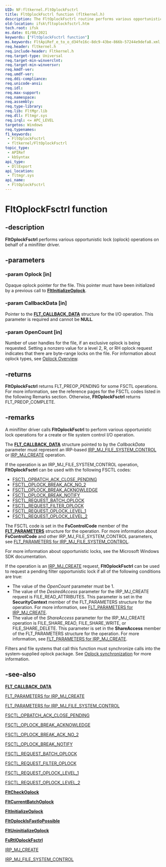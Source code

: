 ```yaml
---
UID: NF:fltkernel.FltOplockFsctrl
title: FltOplockFsctrl function (fltkernel.h)
description: The FltOplockFsctrl routine performs various opportunistic lock (oplock) operations on behalf of a minifilter driver.
old-location: ifsk\fltoplockfsctrl.htm
tech.root: ifsk
ms.date: 01/08/2021
keywords: ["FltOplockFsctrl function"]
ms.keywords: FltApiRef_e_to_o_d34fe16c-8dc9-43be-866b-57244e9defa8.xml, FltOplockFsctrl, FltOplockFsctrl routine [Installable File System Drivers], fltkernel/FltOplockFsctrl, ifsk.fltoplockfsctrl
req.header: fltkernel.h
req.include-header: Fltkernel.h
req.target-type: Universal
req.target-min-winverclnt: 
req.target-min-winversvr: 
req.kmdf-ver: 
req.umdf-ver: 
req.ddi-compliance: 
req.unicode-ansi: 
req.idl: 
req.max-support: 
req.namespace: 
req.assembly: 
req.type-library: 
req.lib: FltMgr.lib
req.dll: Fltmgr.sys
req.irql: <= APC_LEVEL
targetos: Windows
req.typenames: 
f1_keywords:
 - FltOplockFsctrl
 - fltkernel/FltOplockFsctrl
topic_type:
 - APIRef
 - kbSyntax
api_type:
 - DllExport
api_location:
 - fltmgr.sys
api_name:
 - FltOplockFsctrl
---
```


# FltOplockFsctrl function

## -description

**FltOplockFsctrl** performs various opportunistic lock (oplock) operations on behalf of a minifilter driver.

## -parameters

### -param Oplock [in]

Opaque oplock pointer for the file. This pointer must have been initialized by a previous call to [**FltInitializeOplock**](./nf-fltkernel-fltinitializeoplock.md).

### -param CallbackData [in]

Pointer to the [**FLT_CALLBACK_DATA**](ns-fltkernel-_flt_callback_data.md) structure for the I/O operation. This parameter is required and cannot be **NULL**.

### -param OpenCount [in]

Number of user handles for the file, if an exclusive oplock is being requested. Setting a nonzero value for a level 2, R, or RH oplock request indicates that there are byte-range locks on the file. For information about oplock types, see [Oplock Overview](/windows-hardware/drivers/ifs/oplock-overview).

## -returns

**FltOplockFsctrl** returns FLT_PREOP_PENDING for some FSCTL operations. For more information, see the reference pages for the FSCTL codes listed in the following Remarks section. Otherwise, **FltOplockFsctrl** returns FLT_PREOP_COMPLETE.

## -remarks

A minifilter driver calls **FltOplockFsctrl** to perform various opportunistic lock operations for a create or file system control I/O operation.

The [**FLT_CALLBACK_DATA**](ns-fltkernel-_flt_callback_data.md) structure pointed to by the *CallbackData* parameter must represent an IRP-based [IRP_MJ_FILE_SYSTEM_CONTROL](/windows-hardware/drivers/kernel/irp-mj-file-system-control) or [IRP_MJ_CREATE](/windows-hardware/drivers/ifs/irp-mj-create) operation.

If the operation is an IRP_MJ_FILE_SYSTEM_CONTROL operation, **FltOplockFsctrl** can be used with the following FSCTL codes:

* [FSCTL_OPBATCH_ACK_CLOSE_PENDING](/windows-hardware/drivers/ifs/fsctl-opbatch-ack-close-pending)
* [FSCTL_OPLOCK_BREAK_ACK_NO_2](/windows-hardware/drivers/ifs/fsctl-oplock-break-ack-no-2)
* [FSCTL_OPLOCK_BREAK_ACKNOWLEDGE](/windows-hardware/drivers/ifs/fsctl-oplock-break-acknowledge)
* [FSCTL_OPLOCK_BREAK_NOTIFY](/windows-hardware/drivers/ifs/fsctl-oplock-break-notify)
* [FSCTL_REQUEST_BATCH_OPLOCK](/windows-hardware/drivers/ifs/fsctl-request-batch-oplock)
* [FSCTL_REQUEST_FILTER_OPLOCK](/windows-hardware/drivers/ifs/fsctl-request-filter-oplock)
* [FSCTL_REQUEST_OPLOCK_LEVEL_1](/windows-hardware/drivers/ifs/fsctl-request-oplock-level-1)
* [FSCTL_REQUEST_OPLOCK_LEVEL_2](/windows-hardware/drivers/ifs/fsctl-request-oplock-level-2)

The FSCTL code is set in the **FsControlCode** member of the [**FLT_PARAMETERS**](ns-fltkernel-_flt_parameters.md) structure for the operation. For more information about **FsControlCode** and other IRP_MJ_FILE_SYSTEM_CONTROL parameters, see [FLT_PARAMETERS for IRP_MJ_FILE_SYSTEM_CONTROL](/windows-hardware/drivers/ifs/flt-parameters-for-irp-mj-file-system-control).

For more information about opportunistic locks, see the Microsoft Windows SDK documentation.

If the operation is an [IRP_MJ_CREATE](/windows-hardware/drivers/ifs/irp-mj-create) request, **FltOplockFsctrl** can be used to request a pending filter opportunistic lock if all of the following conditions are true:

* The value of the *OpenCount* parameter must be 1.
* The value of the *DesiredAccess* parameter for the IRP_MJ_CREATE request is FILE_READ_ATTRIBUTES. This parameter is set in the **SecurityContext** member of the FLT_PARAMETERS structure for the operation. For more information, see [FLT_PARAMETERS for IRP_MJ_CREATE](/windows-hardware/drivers/ifs/flt-parameters-for-irp-mj-create).
* The value of the *ShareAccess* parameter for the IRP_MJ_CREATE operation is FILE_SHARE_READ, FILE_SHARE_WRITE, or FILE_SHARE_DELETE. This parameter is set in the **ShareAccess** member of the FLT_PARAMETERS structure for the operation. For more information, see [FLT_PARAMETERS for IRP_MJ_CREATE](/windows-hardware/drivers/ifs/flt-parameters-for-irp-mj-create).

Filters and file systems that call this function must synchronize calls into the system-supplied oplock package. See [Oplock synchronization](/windows-hardware/drivers/ifs/oplock-synchronization) for more information.

## -see-also

[**FLT_CALLBACK_DATA**](ns-fltkernel-_flt_callback_data.md)

[FLT_PARAMETERS for IRP_MJ_CREATE](/windows-hardware/drivers/ifs/flt-parameters-for-irp-mj-create)

[FLT_PARAMETERS for IRP_MJ_FILE_SYSTEM_CONTROL](/windows-hardware/drivers/ifs/flt-parameters-for-irp-mj-file-system-control)

[FSCTL_OPBATCH_ACK_CLOSE_PENDING](/windows-hardware/drivers/ifs/fsctl-opbatch-ack-close-pending)

[FSCTL_OPLOCK_BREAK_ACKNOWLEDGE](/windows-hardware/drivers/ifs/fsctl-oplock-break-acknowledge)

[FSCTL_OPLOCK_BREAK_ACK_NO_2](/windows-hardware/drivers/ifs/fsctl-oplock-break-ack-no-2)

[FSCTL_OPLOCK_BREAK_NOTIFY](/windows-hardware/drivers/ifs/fsctl-oplock-break-notify)

[FSCTL_REQUEST_BATCH_OPLOCK](/windows-hardware/drivers/ifs/fsctl-request-batch-oplock)

[FSCTL_REQUEST_FILTER_OPLOCK](/windows-hardware/drivers/ifs/fsctl-request-filter-oplock)

[FSCTL_REQUEST_OPLOCK_LEVEL_1](/windows-hardware/drivers/ifs/fsctl-request-oplock-level-1)

[FSCTL_REQUEST_OPLOCK_LEVEL_2](/windows-hardware/drivers/ifs/fsctl-request-oplock-level-2)

[**FltCheckOplock**](nf-fltkernel-fltcheckoplock.md)

[**FltCurrentBatchOplock**](nf-fltkernel-fltcurrentbatchoplock.md)

[**FltInitializeOplock**](nf-fltkernel-fltinitializeoplock.md)

[**FltOplockIsFastIoPossible**](nf-fltkernel-fltoplockisfastiopossible.md)

[**FltUninitializeOplock**](nf-fltkernel-fltuninitializeoplock.md)

[**FsRtlOplockFsctrl**](../ntifs/nf-ntifs-_fsrtl_advanced_fcb_header-fsrtloplockfsctrl.md)

[IRP_MJ_CREATE](/windows-hardware/drivers/ifs/irp-mj-create)

[IRP_MJ_FILE_SYSTEM_CONTROL](/windows-hardware/drivers/kernel/irp-mj-file-system-control)
